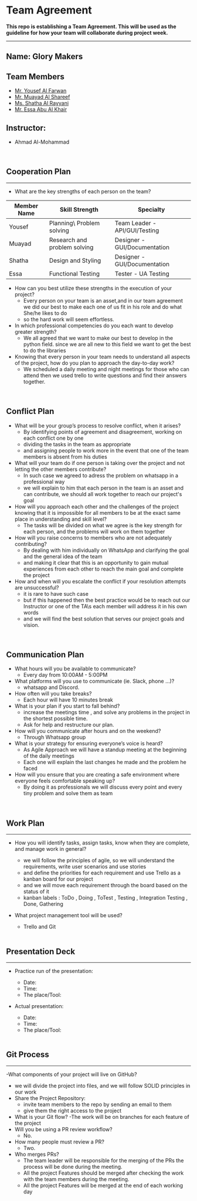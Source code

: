 # Team Agreement

 **This repo is establishing a Team Agreement. This will be used as the guideline
 for how your team will collaborate during project week.**

<hr/>

## Name: **Glory Makers**

## Team Members

- [Mr. Yousef Al Farwan](https://github.com/Yousef-010)
- [Mr. Muayad Al Shareef](https://github.com/muayedjj)
- [Ms. Shatha Al Rayyani](https://github.com/ShathaAlrayyani)
- [Mr. Essa Abu Al Khair](https://github.com/Essa31)

## Instructor:

- Ahmad Al-Mohammad

<br/>

## Cooperation Plan

<hr/>

- What are the key strengths of each person on the team?

| Member Name  | Skill Strength               | Specialty                     |
|--------------|------------------------------|-------------------------------|
| Yousef       | Planning\ Problem solving    | Team Leader - API/GUI/Testing |
| Muayad       | Research and problem solving | Designer - GUI/Documentation  |
| Shatha       | Design and Styling           | Designer - GUI/Documentation  |
| Essa         | Functional Testing           | Tester - UA Testing           |

- How can you best utilize these strengths in the execution of your project?
  - Every person on your team is an asset,and in our team agreement we did our
  best to make each one of us fit in his role and do what She/he likes to do
  - so the hard work will seem effortless.
- In which professional competencies do you each want to develop greater strength?
  - We all agreed that we want to make our best to develop in the python field. since
  we are all new to this field we want to get the best to do the libraries
- Knowing that every person in your team needs to understand all aspects of the project,
how do you plan to approach the day-to-day work?
  - We scheduled a daily meeting and night meetings for those who can attend then
  we used trello to write questions and find their answers together.

<br/>

## Conflict Plan

- What will be your group’s process to resolve conflict, when it arises?
  - By identifying points of agreement and disagreement, working on each conflict
  one by one
  - dividing the tasks in the team as appropriate
  - and assigning people to work more in the event that one of the team members is
  absent from his duties
- What will your team do if one person is taking over the project and not letting
the other members contribute?
  - In such case we agreed to adress the problem on whatsapp in a professional way
  - we will explain to him that each person in the team is an asset and can contribute,
  we should all work together to reach our project's goal
- How will you approach each other and the challenges of the project knowing
that it is impossible for all members to be at the exact same place in understanding
and skill level?
  - The tasks will be divided on what we agree is the key strength for each person,
  and the problems will work on them together
- How will you raise concerns to members who are not adequately contributing?
  - By dealing with him individually on WhatsApp and clarifying the goal and the
  general idea of the team
  - and making it clear that this is an opportunity to gain mutual experiences from
  each other to reach the main goal and complete the project
- How and when will you escalate the conflict if your resolution attempts are unsuccessful?
  - it is rare to have such case
  - but if this happened then the best practice would be to reach out our Instructor
  or one of the TA\s each member will address it in his own words
  - and we will find the best solution that serves our project goals and vision.

<br/>

## Communication Plan

- What hours will you be available to communicate?
  - Every day from 10:00AM - 5:00PM
- What platforms will you use to communicate (ie. Slack, phone …)?
  - whatsapp and Discord.
- How often will you take breaks?
  - Each hour will have 10 minutes break
- What is your plan if you start to fall behind?
  - increase the meetings time , and solve any problems in the project in the
  shortest possible time.
  - Ask for help and restructure our plan.
- How will you communicate after hours and on the weekend?
  - Through Whatsapp group
- What is your strategy for ensuring everyone’s voice is heard?
  - As Agile Approach we will have a standup meeting at the beginning of the daily
  meetings
  - Each one will explain the last changes he made and the problem he faced  
- How will you ensure that you are creating a safe environment where everyone
feels comfortable speaking up?
  - By doing it as professionals we will discuss every point and every tiny problem
  and solve them as team

<br/>


## Work Plan

<hr/>

- How you will identify tasks, assign tasks, know when they are complete, and manage
work in general?
  - we will follow the principles of agile, so we will understand the requirements,
  write user scenarios and use stories
  - and define the priorities for each requirement and use Trello as a kanban board
  for our project
  - and we will move each requirement through the board based on the status of it
  - kanban labels : ToDo , Doing , ToTest , Testing , Integration Testing , Done,
  Gathering
- What project management tool will be used?
  - Trello and Git
  
  <br/>
  

## Presentation Deck

<hr/>

- Practice run of the presentation:
  - Date:
  - Time:  
  - The place/Tool:
- Actual presentation:
  - Date:
  - Time:  
  - The place/Tool:


  <br/>

## Git Process

<hr/>

-What components of your project will live on GitHub?
  - we will divide the project into files, and we will follow SOLID principles in
  our work
  - Share the Project Repository:
    - invite team members to the repo by sending an email to them
    - give them the right access to the project
  - What is your Git flow?
    -The work will be on branches for each feature of the project
  - Will you be using a PR review workflow?
    - No.
  - How many people must review a PR?
    - Two.
  - Who merges PRs?
    - The team leader will be responsible for the merging of the PRs the process will
    be done during the meeting.
    - All the project Features should be merged after checking the work with the team
    members during the meeting.
    - All the project Features will be merged at the end of each working day
